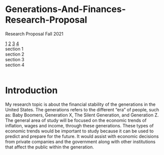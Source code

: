 # Generations-And-Finances-Research-Proposal
Research Proposal Fall 2021
<html>
  <head>
    <title>Financial Struggles Within The Generations</title>
  </head>
  <body>
    <div class="nav">
        <a href="#section1" class="btn">1</a>
        <a href="#section2" class="btn">2</a>
        <a href="#section3" class="btn">3</a>
        <a href="#section4" class="btn">4</a>
    </div>
    <div class="section one" id="section1">
        section 1
    </div>
    <div class="section two" id="section2">
        section 2
    </div>
    <div class="section three" id="section3">
        section 3
    </div>
    <div class="section four" id="section4">
        section 4
    </div>
</body>
  <br>
  <body>
    <h1>Introduction</h1>
    <p>My research topic is about the financial stability of the generations in
the United States. The generations refers to the different “era” of people, such as: Baby Boomers, Generation X, The Silent Generation, and Generation Z. The general area of study will be focused on the economic trends of inflation, wages and income, through these generations. These types of economic trends would be important to study because it can be used to predict and prepare for the future. It would assist with economic decisions from private companies and the government along with other institutions that affect the public within the generation. 
</p>
  </body>
 
</body>
</html>
